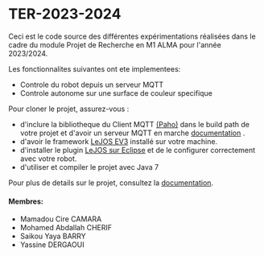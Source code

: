 # TER-2023-2024

Ceci est le code source des différentes expérimentations réalisées dans le cadre du module Projet de Recherche en M1 ALMA pour l'année 2023/2024.

Les fonctionnalites suivantes ont ete implementees:

- Controle du robot depuis un serveur MQTT
- Controle autonome sur une surface de couleur specifique

Pour cloner le projet, assurez-vous :
- d'inclure la bibliotheque du Client MQTT [(Paho)](org.eclipse.paho.client.mqttv3-1.2.0.jar) dans le build path de votre projet et d'avoir un serveur MQTT en marche [documentation](https://gitlab.univ-nantes.fr/ter-ir-2020/transfo-protocoles/-/tree/M1ALMA-2024/TER_S2_M1_informatique-2023-2024/rapports) .
- d'avoir le framework [LeJOS EV3](https://sourceforge.net/projects/ev3.lejos.p/files/) installé sur votre machine.
- d'installer le plugin [LeJOS sur Eclipse](https://sourceforge.net/p/lejos/wiki/Installing%20the%20Eclipse%20plugin/) et de le configurer correctement avec votre robot.
- d'utiliser et compiler le projet avec Java 7

Pour plus de details sur le projet, consultez la [documentation](https://gitlab.univ-nantes.fr/ter-ir-2020/transfo-protocoles/-/tree/M1ALMA-2024/TER_S2_M1_informatique-2023-2024/rapports).


#### Membres:

- Mamadou Cire CAMARA
- Mohamed Abdallah CHERIF
- Saikou Yaya BARRY
- Yassine DERGAOUI

